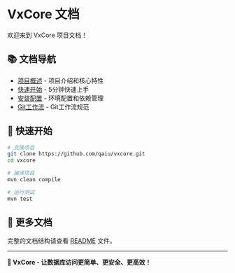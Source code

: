 # VxCore 文档

欢迎来到 VxCore 项目文档！

## 📚 文档导航

- [项目概述](01-overview.md) - 项目介绍和核心特性
- [快速开始](02-quick-start.md) - 5分钟快速上手
- [安装配置](03-installation.md) - 环境配置和依赖管理
- [Git工作流](29-git-workflow.md) - Git工作流规范

## 🚀 快速开始

```bash
# 克隆项目
git clone https://github.com/qaiu/vxcore.git
cd vxcore

# 编译项目
mvn clean compile

# 运行测试
mvn test
```

## 📖 更多文档

完整的文档结构请查看 [README](README.md) 文件。

---

**🎯 VxCore - 让数据库访问更简单、更安全、更高效！**
